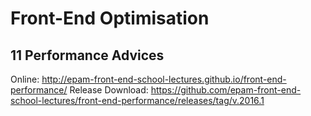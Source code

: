 # Front-End Optimisation
## 11 Performance Advices

Online: http://epam-front-end-school-lectures.github.io/front-end-performance/
Release Download: https://github.com/epam-front-end-school-lectures/front-end-performance/releases/tag/v.2016.1